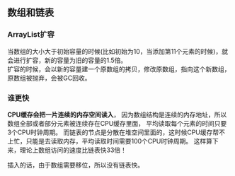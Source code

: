 ## 数组和链表

### ArrayList扩容
当数组的大小大于初始容量的时候(比如初始为10，当添加第11个元素的时候)，就会进行扩容，新的容量为旧的容量的1.5倍。  
扩容的时候，会以新的容量建一个原数组的拷贝，修改原数组，指向这个新数组，原数组被抛弃，会被GC回收。

### 谁更快
**CPU缓存会把一片连续的内存空间读入**， 因为数组结构是连续的内存地址，所以数组全部或者部分元素被连续存在CPU缓存里面， 平均读取每个元素的时间只要3个CPU时钟周期。   而链表的节点是分散在堆空间里面的，这时候CPU缓存帮不上忙，只能是去读取内存，平均读取时间需要100个CPU时钟周期。 这样算下来，理论上数组访问的速度比链表快33倍！

插入的话，由于数组需要移位，所以没有链表快。